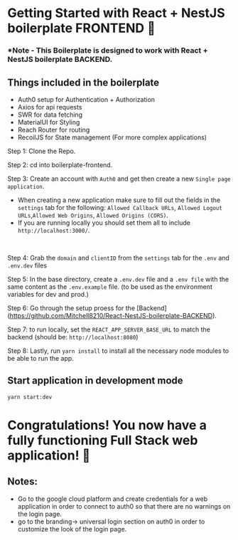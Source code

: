 # Getting Started with React + NestJS boilerplate FRONTEND :rocket:

### \*Note - This Boilerplate is designed to work with React + NestJS boilerplate BACKEND.

## Things included in the boilerplate

- Auth0 setup for Authentication + Authorization
- Axios for api requests
- SWR for data fetching
- MaterialUI for Styling
- Reach Router for routing
- RecoilJS for State management (For more complex applications)

Step 1: Clone the Repo.

Step 2: cd into boilerplate-frontend.

Step 3: Create an account with `Auth0` and get then create a new `Single page application`.

- When creating a new application make sure to fill out the fields in the `settings` tab for the following: `Allowed Callback URLs`, `Allowed Logout URLs`,`Allowed Web Origins`, `Allowed Origins (CORS)`.
- If you are running locally you should set them all to include `http://localhost:3000/`.

<br/>

Step 4: Grab the `domain` and `clientID` from the `settings` tab for the `.env` and `.env.dev` files

Step 5: In the base directory, create a `.env.dev` file and a `.env file` with the same content as the `.env.example` file. (to be used as the environment variables for dev and prod.)

Step 6: Go through the setup proess for the [Backend] (https://github.com/Mitchell8210/React-NestJS-boilerplate-BACKEND).

Step 7: to run locally, set the `REACT_APP_SERVER_BASE_URL` to match the backend (should be: `http://localhost:8080`)

Step 8: Lastly, run `yarn install` to install all the necessary node modules to be able to run the app.

## Start application in development mode

`yarn start:dev`

# Congratulations! You now have a fully functioning Full Stack web application! :rocket:

## Notes:

- Go to the google cloud platform and create credentials for a web application in order to connect to auth0 so that there are no warnings on the login page.
- go to the branding-> universal login section on auth0 in order to customize the look of the login page.
